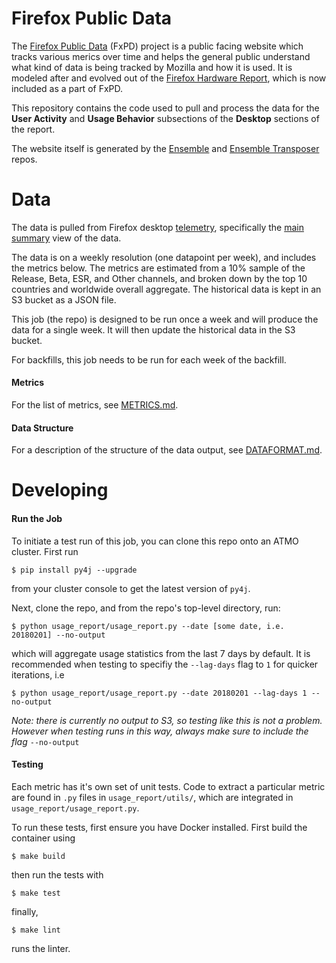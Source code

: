 # Firefox Public Data

The [Firefox Public Data](https://metrics.mozilla.com/protected/usage-report-demo/dashboard/user-activity) (FxPD) project is a public facing website which tracks various merics over time and helps the general public understand what kind of data is being tracked by Mozilla and how it is used. It is modeled after and evolved out of the [Firefox Hardware Report](https://hardware.metrics.mozilla.com/), which is now included as a part of FxPD. 

This repository contains the code used to pull and process the data for the **User Activity** and **Usage Behavior** subsections of the **Desktop** sections of the report. 

The website itself is generated by the [Ensemble](https://github.com/mozilla/ensemble) and [Ensemble Transposer](https://github.com/mozilla/ensemble-transposer) repos. 

# Data

The data is pulled from Firefox desktop [telemetry](https://wiki.mozilla.org/Telemetry), specifically the [main summary](https://docs.telemetry.mozilla.org/datasets/batch_view/main_summary/reference.html) view of the data. 

The data is on a weekly resolution (one datapoint per week), and includes the metrics below. The metrics are estimated from a 10% sample of the Release, Beta, ESR, and Other channels, and broken down by the top 10 countries and worldwide overall aggregate. The historical data is kept in an S3 bucket as a JSON file. 

This job (the repo) is designed to be run once a week and will produce the data for a single week. It will then update the historical data in the S3 bucket. 

For backfills, this job needs to be run for each week of the backfill. 


#### Metrics

For the list of metrics, see [METRICS.md](METRICS.md). 

#### Data Structure

For a description of the structure of the data output, see [DATAFORMAT.md](DATAFORMAT.md).

# Developing

#### Run the Job

To initiate a test run of this job, you can clone this repo onto an ATMO cluster. First run

	$ pip install py4j --upgrade

from your cluster console to get the latest version of `py4j`.


Next, clone the repo, and from the repo's top-level directory, run:

	$ python usage_report/usage_report.py --date [some date, i.e. 20180201] --no-output

which will aggregate usage statistics from the last 7 days by default. It is recommended when testing to specifiy the `--lag-days` flag to `1` for quicker iterations, i.e

	$ python usage_report/usage_report.py --date 20180201 --lag-days 1 --no-output

*Note: there is currently no output to S3, so testing like this is not a problem. However when testing runs in this way, always make sure to include the flag* `--no-output`

#### Testing

Each metric has it's own set of unit tests. Code to extract a particular metric are found in `.py` files in `usage_report/utils/`, which are integrated in `usage_report/usage_report.py`.

To run these tests, first ensure you have Docker installed. First build the container using

    $ make build

then run the tests with

	$ make test

finally,

    $ make lint

runs the linter.
